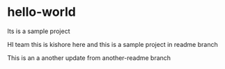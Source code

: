 # hello-world
Its is a sample project


HI team this is kishore here and this is a sample project in readme branch


This is an a another update from another-readme branch
